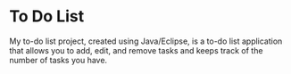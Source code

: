 # To Do List
My to-do list project, created using Java/Eclipse, is a to-do list application that allows you to add, edit, and remove tasks and keeps track of the number of tasks you have.
